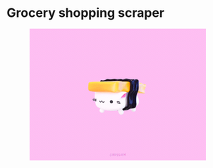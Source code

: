 # Grocery shopping scraper

<p align="center">
    <img src="https://github.com/tick-github/.github/blob/main/images/landing-cat.gif"></img>
</p>
